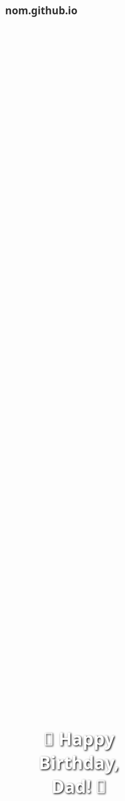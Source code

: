 # nom.github.io
<!DOCTYPE html>
<html lang="en">
<head>
  <meta charset="UTF-8" />
  <meta name="viewport" content="width=device-width, initial-scale=1.0"/>
  <title>Happy Birthday Dad!</title>
  <link rel="stylesheet" href="https://cdnjs.cloudflare.com/ajax/libs/animate.css/4.1.1/animate.min.css"/>
  <style>
    * { margin: 0; padding: 0; box-sizing: border-box; }
    body {
      font-family: 'Segoe UI', sans-serif;
      color: #333;
      scroll-behavior: smooth;
    }
    section {
      min-height: 100vh;
      display: flex;
      justify-content: center;
      align-items: center;
      padding: 2rem;
      flex-direction: column;
      text-align: center;
    }
    .welcome {
      background: url('https://images.unsplash.com/photo-1608889175110-d6c5d442654c?auto=format&fit=crop&w=1650&q=80') no-repeat center center/cover;
      color: white;
    }
    .welcome h1 {
      font-size: 3rem;
      animation: bounceInDown 2s;
      text-shadow: 2px 2px 5px #000;
    }
    .card-section {
      background-color: #ffffff;
    }
    .card-section h2 {
      margin-bottom: 1rem;
    }
    .card {
      background: #fff;
      width: 300px;
      height: 200px;
      perspective: 1000px;
      cursor: pointer;
      margin: 2rem 0;
    }
    .card-inner {
      width: 100%;
      height: 100%;
      transition: transform 1s;
      transform-style: preserve-3d;
      position: relative;
    }
    .card-inner.flipped,
    .card:hover .card-inner {
      transform: rotateY(180deg);
    }
    .card-front, .card-back {
      position: absolute;
      width: 100%;
      height: 100%;
      backface-visibility: hidden;
      display: flex;
      justify-content: center;
      align-items: center;
      border-radius: 15px;
      box-shadow: 0 4px 8px rgba(0,0,0,0.3);
      font-size: 1.2rem;
    }
    .card-front {
      background: #ffd700;
    }
    .card-back {
      background: #ff6f61;
      color: white;
      transform: rotateY(180deg);
    }
    .message-section {
      background-color: #f0f8ff;
    }
    .message {
      background: rgba(255, 255, 255, 0.95);
      padding: 2rem;
      border-radius: 15px;
      box-shadow: 0 0 20px rgba(0,0,0,0.2);
      max-width: 800px;
      margin-top: 2rem;
      animation: fadeInUp 2s;
    }
    .quote-section {
      background-color: #ffecd2;
    }
    .quote {
      font-size: 1.5rem;
      color: #333;
      padding: 1rem;
    }
    .final-section {
      background: linear-gradient(to right, #ff758c, #ff7eb3);
      flex-direction: column;
    }
    .reveal-button {
      padding: 1rem 2rem;
      font-size: 1.2rem;
      border: none;
      background: #4CAF50;
      color: white;
      border-radius: 10px;
      cursor: pointer;
      transition: background 0.3s;
      margin-top: 2rem;
    }
    .reveal-button:hover {
      background: #45a049;
    }
    .final-message {
      font-size: 2rem;
      margin-top: 2rem;
      color: white;
      display: none;
      font-weight: bold;
      animation: fadeIn 2s;
    }
    canvas#confetti-canvas {
      position: fixed;
      top: 0; left: 0;
      width: 100%; height: 100%;
      pointer-events: none;
      z-index: 1;
    }
    body > *:not(canvas) {
      position: relative;
      z-index: 2;
    }
  </style>
</head>
<body>
  <canvas id="confetti-canvas"></canvas>

  <section class="welcome">
    <h1 class="animate__animated animate__bounceInDown">🎉 Happy Birthday, Dad! 🎉</h1>
  </section>

  <section class="card-section">
    <h2 class="animate__animated animate__fadeInDown">🎁 Tap or Click This Card 🎁</h2>
    <div class="card" onclick="flipCard(this)">
      <div class="card-inner">
        <div class="card-front">Tap me 🎁</div>
        <div class="card-back">You're the best, Dad!</div>
      </div>
    </div>
  </section>

  <section class="message-section">
    <h2 class="animate__animated animate__fadeInUp">❤️ A Special Message ❤️</h2>
    <div class="message">
      <h2>Dear Dad,</h2>
      <p>Words can never fully capture how much you mean to me. Your hard work, your endless sacrifices, and your unshakable belief in me have shaped the person I am today. You are my superhero, my teacher, and my biggest inspiration.<br><br>
      On your special day, I want to say THANK YOU — for every sleepless night, every word of wisdom, and every moment you chose my smile over your comfort.<br><br>
      I love you beyond words, and I hope this day brings you as much joy as you’ve given me all my life.<br><br>
      — Your proud child, Nomaan</p>
    </div>
  </section>

  <section class="quote-section">
    <div class="quote">“A father is someone you look up to no matter how tall you grow.”</div>
  </section>

  <section class="final-section">
    <button class="reveal-button" onclick="showFinalMessage()">Tap for a surprise 🎇</button>
    <div class="final-message" id="finalMessage">
      HAPPY BIRTHDAY DAD ONCE AGAIN DAD YOU ARE OUR HERO — A LOT OF LOVE FROM NOMAAN, SUBHAAN, MUSKAN KHAN ❤️
    </div>
  </section>

  <script src="https://cdn.jsdelivr.net/npm/canvas-confetti@1.5.1/dist/confetti.browser.min.js"></script>
  <script>
    const canvas = document.getElementById('confetti-canvas');
    const confettiSettings = { target: canvas };
    const confettiInstance = confetti.create(canvas, { resize: true });
    confettiInstance({ particleCount: 100, spread: 70, origin: { y: 0.6 } });

    function showFinalMessage() {
      const message = document.getElementById("finalMessage");
      message.style.display = "block";
      confettiInstance({ particleCount: 150, spread: 100, origin: { y: 0.4 } });
    }

    function flipCard(cardElement) {
      const inner = cardElement.querySelector('.card-inner');
      inner.classList.toggle('flipped');
    }
  </script>
</body>
</html>
